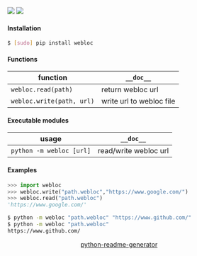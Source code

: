 <!--
https://pypi.org/project/readme-generator/
https://pypi.org/project/python-readme-generator/
-->

[![](https://img.shields.io/badge/OS-MacOS-blue.svg?longCache=True)]()
[![](https://img.shields.io/pypi/pyversions/webloc.svg?longCache=True)](https://pypi.org/project/webloc/)

#### Installation
```bash
$ [sudo] pip install webloc
```

#### Functions
function|`__doc__`
-|-
`webloc.read(path)` |return webloc url
`webloc.write(path, url)` |write url to webloc file

#### Executable modules
usage|`__doc__`
-|-
`python -m webloc [url]` |read/write webloc url

#### Examples
```python
>>> import webloc
>>> webloc.write("path.webloc","https://www.google.com/")
>>> webloc.read("path.webloc")
'https://www.google.com/'
```

```bash
$ python -m webloc "path.webloc" "https://www.github.com/"
$ python -m webloc "path.webloc"
https://www.github.com/
```

<p align="center">
    <a href="https://pypi.org/project/python-readme-generator/">python-readme-generator</a>
</p>